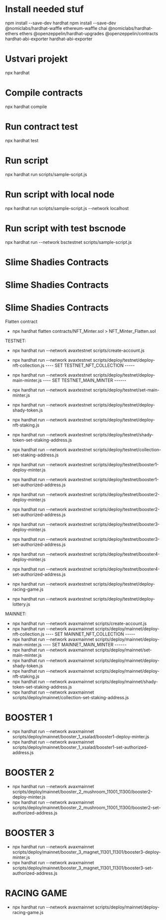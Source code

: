 # Install needed stuf
npm install --save-dev hardhat
npm install --save-dev @nomiclabs/hardhat-waffle ethereum-waffle chai @nomiclabs/hardhat-ethers ethers @openzeppelin/hardhat-upgrades @openzeppelin/contracts hardhat-abi-exporter hardhat-abi-exporter

# Ustvari projekt
npx hardhat

# Compile contracts
npx hardhat compile

# Run contract test
npx hardhat test

# Run script
npx hardhat run scripts/sample-script.js

# Run script with local node
npx hardhat run scripts/sample-script.js --network localhost

# Run script with test bscnode
npx hardhat run --network bsctestnet scripts/sample-script.js

# Slime Shadies Contracts
# Slime Shadies Contracts
# Slime Shadies Contracts

Flatten contract
- npx hardhat flatten contracts/NFT_Minter.sol > NFT_Minter_Flatten.sol

TESTNET: 
- npx hardhat run --network avaxtestnet scripts/create-account.js
- npx hardhat run --network avaxtestnet scripts/deploy/testnet/deploy-nft-collection.js
---- SET TESTNET_NFT_COLLECTION -----
- npx hardhat run --network avaxtestnet scripts/deploy/testnet/deploy-main-minter.js
---- SET TESTNET_MAIN_MINTER ------
- npx hardhat run --network avaxtestnet scripts/deploy/testnet/set-main-minter.js
- npx hardhat run --network avaxtestnet scripts/deploy/testnet/deploy-shady-token.js
- npx hardhat run --network avaxtestnet scripts/deploy/testnet/deploy-nft-staking.js
- npx hardhat run --network avaxtestnet scripts/deploy/testnet/shady-token-set-staking-address.js
- npx hardhat run --network avaxtestnet scripts/deploy/testnet/collection-set-staking-address.js
  
- npx hardhat run --network avaxtestnet scripts/deploy/testnet/booster1-deploy-minter.js
- npx hardhat run --network avaxtestnet scripts/deploy/testnet/booster1-set-authorized-address.js
  
- npx hardhat run --network avaxtestnet scripts/deploy/testnet/booster2-deploy-minter.js
- npx hardhat run --network avaxtestnet scripts/deploy/testnet/booster2-set-authorized-address.js
  
- npx hardhat run --network avaxtestnet scripts/deploy/testnet/booster3-deploy-minter.js
- npx hardhat run --network avaxtestnet scripts/deploy/testnet/booster3-set-authorized-address.js

- npx hardhat run --network avaxtestnet scripts/deploy/testnet/booster4-deploy-minter.js
- npx hardhat run --network avaxtestnet scripts/deploy/testnet/booster4-set-authorized-address.js

- npx hardhat run --network avaxtestnet scripts/deploy/testnet/deploy-racing-game.js
- npx hardhat run --network avaxtestnet scripts/deploy/testnet/deploy-lottery.js

MAINNET:
- npx hardhat run --network avaxmainnet scripts/create-account.js
- npx hardhat run --network avaxmainnet scripts/deploy/mainnet/deploy-nft-collection.js
---- SET MAINNET_NFT_COLLECTION -----
- npx hardhat run --network avaxmainnet scripts/deploy/mainnet/deploy-main-minter.js
---- SET MAINNET_MAIN_MINTER ------
- npx hardhat run --network avaxmainnet scripts/deploy/mainnet/set-main-minter.js
- npx hardhat run --network avaxmainnet scripts/deploy/mainnet/deploy-shady-token.js
- npx hardhat run --network avaxmainnet scripts/deploy/mainnet/deploy-nft-staking.js
- npx hardhat run --network avaxmainnet scripts/deploy/mainnet/shady-token-set-staking-address.js
- npx hardhat run --network avaxmainnet scripts/deploy/mainnet/collection-set-staking-address.js
# BOOSTER 1
- npx hardhat run --network avaxmainnet scripts/deploy/mainnet/booster_1_xsalad/booster1-deploy-minter.js
- npx hardhat run --network avaxmainnet scripts/deploy/mainnet/booster_1_xsalad/booster1-set-authorized-address.js
# BOOSTER 2
- npx hardhat run --network avaxmainnet scripts/deploy/mainnet/booster_2_mushroom_11001_11300/booster2-deploy-minter.js
- npx hardhat run --network avaxmainnet scripts/deploy/mainnet/booster_2_mushroom_11001_11300/booster2-set-authorized-address.js
# BOOSTER 3
- npx hardhat run --network avaxmainnet scripts/deploy/mainnet/booster_3_magnet_11301_11301/booster3-deploy-minter.js
- npx hardhat run --network avaxmainnet scripts/deploy/mainnet/booster_3_magnet_11301_11301/booster3-set-authorized-address.js

# RACING GAME
- npx hardhat run --network avaxmainnet scripts/deploy/mainnet/deploy-racing-game.js
